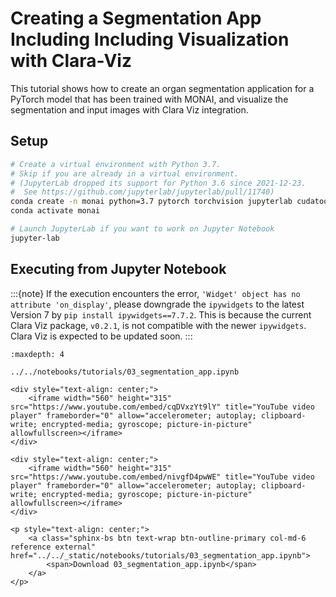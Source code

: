 # Creating a Segmentation App Including Including Visualization with Clara-Viz

This tutorial shows how to create an organ segmentation application for a PyTorch model that has been trained with MONAI, and visualize the segmentation and input images with Clara Viz integration.

## Setup

```bash
# Create a virtual environment with Python 3.7.
# Skip if you are already in a virtual environment.
# (JupyterLab dropped its support for Python 3.6 since 2021-12-23.
#  See https://github.com/jupyterlab/jupyterlab/pull/11740)
conda create -n monai python=3.7 pytorch torchvision jupyterlab cudatoolkit=11.1 -c pytorch -c conda-forge
conda activate monai

# Launch JupyterLab if you want to work on Jupyter Notebook
jupyter-lab
```

## Executing from Jupyter Notebook

:::{note}
If the execution encounters the error, `'Widget' object has no attribute 'on_display'`, please downgrade the `ipywidgets` to the latest Version 7 by `pip install ipywidgets==7.7.2`. This is because the current Clara Viz package, `v0.2.1`, is not compatible with the newer `ipywidgets`. Clara Viz is expected to be updated soon.
:::

```{toctree}
:maxdepth: 4

../../notebooks/tutorials/03_segmentation_app.ipynb
```

```{raw} html
<div style="text-align: center;">
    <iframe width="560" height="315" src="https://www.youtube.com/embed/cqDVxzYt9lY" title="YouTube video player" frameborder="0" allow="accelerometer; autoplay; clipboard-write; encrypted-media; gyroscope; picture-in-picture" allowfullscreen></iframe>
</div>
```

```{raw} html
<div style="text-align: center;">
    <iframe width="560" height="315" src="https://www.youtube.com/embed/nivgfD4pwWE" title="YouTube video player" frameborder="0" allow="accelerometer; autoplay; clipboard-write; encrypted-media; gyroscope; picture-in-picture" allowfullscreen></iframe>
</div>
```

```{raw} html
<p style="text-align: center;">
    <a class="sphinx-bs btn text-wrap btn-outline-primary col-md-6 reference external" href="../../_static/notebooks/tutorials/03_segmentation_app.ipynb">
        <span>Download 03_segmentation_app.ipynb</span>
    </a>
</p>
```
